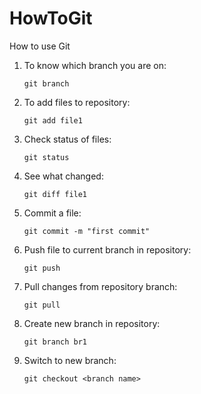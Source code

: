 # HowToGit
How to use Git

1. To know which branch you are on:
   ```
   git branch
   ```

2. To add files to repository:
   ```
   git add file1
   ```

3. Check status of files:
   ```
   git status
   ```

4. See what changed:
   ```
   git diff file1
   ```

5. Commit a file:
   ```
   git commit -m "first commit"
   ```

6. Push file to current branch in repository:
   ```
   git push
   ```

7. Pull changes from repository branch:
   ```
   git pull
   ```

8. Create new branch in repository:
   ```
   git branch br1
   ```

9. Switch to new branch:
   ```
   git checkout <branch name>
   ```
